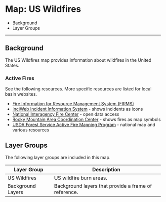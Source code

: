 # Map: US Wildfires

* Background
* Layer Groups

--------------

## Background

The US Wildfires map provides information about wildfires in the United States.

### Active Fires

See the following resources.  More specific resources are listed for local basin websites.

* [Fire Information for Resource Management System (FIRMS)](https://firms.modaps.eosdis.nasa.gov/map/#l:countries;@-105.5,40.5,10z)
* [InciWeb Incident Information System](https://inciweb.nwcg.gov/?state=08) - shows incidents as icons
* [National Interagency Fire Center](https://data-nifc.opendata.arcgis.com/) - open data access
* [Rocky Mountain Area Coordination Center](https://gacc.nifc.gov/rmcc/incident_info.php) - shows fires as map symbols
* [USDA Forest Service Active Fire Mapping Program](https://fsapps.nwcg.gov/) - national map and various resources

## Layer Groups

The following layer groups are included in this map.

| **Layer Group** | **Description** |
| -- | -- |
| US Wildfires | US wildfire burn areas. |
| Background Layers | Background layers that provide a frame of reference. |
